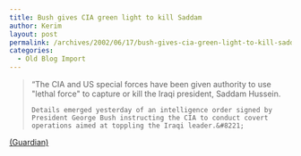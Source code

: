 ```yaml
---
title: Bush gives CIA green light to kill Saddam
author: Kerim
layout: post
permalink: /archives/2002/06/17/bush-gives-cia-green-light-to-kill-saddam/
categories:
  - Old Blog Import
---
```


>   &#8220;The CIA and US special forces have been given authority to use "lethal force" to capture or kill the Iraqi president, Saddam Hussein. 
>   
>   
>     Details emerged yesterday of an intelligence order signed by President George Bush instructing the CIA to conduct covert operations aimed at toppling the Iraqi leader.&#8221;
>   


<a href="http://www.guardian.co.uk/international/story/0,3604,738756,00.html" onclick="_gaq.push(['_trackEvent', 'outbound-article', 'http://www.guardian.co.uk/international/story/0,3604,738756,00.html', '(Guardian)']);" >(Guardian)</a>

